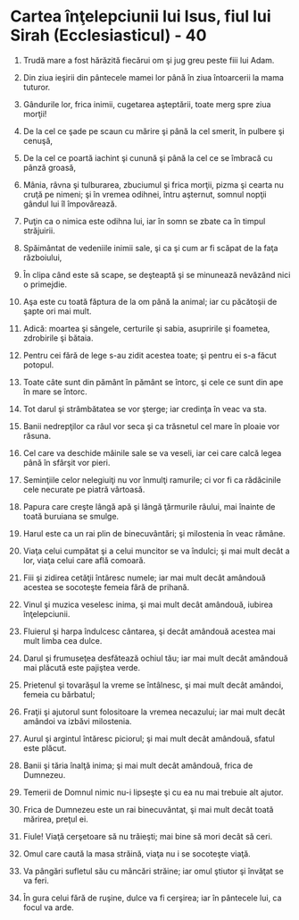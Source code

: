 # Cartea &#238;n&#355;elepciunii lui Isus, fiul lui Sirah (Ecclesiasticul) - 40

1. Trudă mare a fost hărăzită fiecărui om şi jug greu peste fiii lui Adam. 

2. Din ziua ieşirii din pântecele mamei lor până în ziua întoarcerii la mama tuturor. 

3. Gândurile lor, frica inimii, cugetarea aşteptării, toate merg spre ziua morţii! 

4. De la cel ce şade pe scaun cu mărire şi până la cel smerit, în pulbere şi cenuşă, 

5. De la cel ce poartă iachint şi cunună şi până la cel ce se îmbracă cu pânză groasă, 

6. Mânia, râvna şi tulburarea, zbuciumul şi frica morţii, pizma şi cearta nu cruţă pe nimeni; şi în vremea odihnei, întru aşternut, somnul nopţii gândul lui îl împovărează. 

7. Puţin ca o nimica este odihna lui, iar în somn se zbate ca în timpul străjuirii. 

8. Spăimântat de vedeniile inimii sale, şi ca şi cum ar fi scăpat de la faţa războiului, 

9. În clipa când este să scape, se deşteaptă şi se minunează nevăzând nici o primejdie. 

10. Aşa este cu toată făptura de la om până la animal; iar cu păcătoşii de şapte ori mai mult. 

11. Adică: moartea şi sângele, certurile şi sabia, asupririle şi foametea, zdrobirile şi bătaia. 

12. Pentru cei fără de lege s-au zidit acestea toate; şi pentru ei s-a făcut potopul. 

13. Toate câte sunt din pământ în pământ se întorc, şi cele ce sunt din ape în mare se întorc. 

14. Tot darul şi strâmbătatea se vor şterge; iar credinţa în veac va sta. 

15. Banii nedrepţilor ca râul vor seca şi ca trăsnetul cel mare în ploaie vor răsuna. 

16. Cel care va deschide mâinile sale se va veseli, iar cei care calcă legea până în sfârşit vor pieri. 

17. Seminţiile celor nelegiuiţi nu vor înmulţi ramurile; ci vor fi ca rădăcinile cele necurate pe piatră vârtoasă. 

18. Papura care creşte lângă apă şi lângă ţărmurile râului, mai înainte de toată buruiana se smulge. 

19. Harul este ca un rai plin de binecuvântări; şi milostenia în veac rămâne. 

20. Viaţa celui cumpătat şi a celui muncitor se va îndulci; şi mai mult decât a lor, viaţa celui care află comoară. 

21. Fiii şi zidirea cetăţii întăresc numele; iar mai mult decât amândouă acestea se socoteşte femeia fără de prihană. 

22. Vinul şi muzica veselesc inima, şi mai mult decât amândouă, iubirea înţelepciunii. 

23. Fluierul şi harpa îndulcesc cântarea, şi decât amândouă acestea mai mult limba cea dulce. 

24. Darul şi frumuseţea desfătează ochiul tău; iar mai mult decât amândouă mai plăcută este pajiştea verde. 

25. Prietenul şi tovarăşul la vreme se întâlnesc, şi mai mult decât amândoi, femeia cu bărbatul; 

26. Fraţii şi ajutorul sunt folositoare la vremea necazului; iar mai mult decât amândoi va izbăvi milostenia. 

27. Aurul şi argintul întăresc piciorul; şi mai mult decât amândouă, sfatul este plăcut. 

28. Banii şi tăria înalţă inima; şi mai mult decât amândouă, frica de Dumnezeu. 

29. Temerii de Domnul nimic nu-i lipseşte şi cu ea nu mai trebuie alt ajutor. 

30. Frica de Dumnezeu este un rai binecuvântat, şi mai mult decât toată mărirea, preţul ei. 

31. Fiule! Viaţă cerşetoare să nu trăieşti; mai bine să mori decât să ceri. 

32. Omul care caută la masa străină, viaţa nu i se socoteşte viaţă. 

33. Va pângări sufletul său cu mâncări străine; iar omul ştiutor şi învăţat se va feri. 

34. În gura celui fără de ruşine, dulce va fi cerşirea; iar în pântecele lui, ca focul va arde. 


